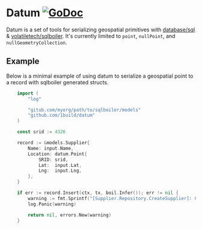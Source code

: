 # Datum [![GoDoc](https://godoc.org/github.com/1build/datum?status.svg)](https://godoc.org/github.com/1build/datum)

Datum is a set of tools for serializing geospatial primitives with [database/sql](https://pkg.go.dev/database/sql) & [volatiletech/sqlboiler](https://pkg.go.dev/github.com/volatiletech/sqlboiler). It's currently limited to `point`, `nullPoint`, and `nullGeometryCollection`.


## Example

Below is a minimal example of using datum to serialize a geospatial point to a record with sqlboiler generated structs.


```go
    import (
        "log"

        "gitub.com/myorg/path/to/sqlboiler/models"
        "github.com/1build/datum"
    )

    const srid := 4326

    record := &models.Supplier{
        Name: input.Name,
        Location: datum.Point{
            SRID: srid,
            Lat:  input.Lat,
            Lng:  input.Lng,
        },
    }

    if err := record.Insert(ctx, tx, boil.Infer()); err != nil {
        warning := fmt.Sprintf("[Supplier.Repository.CreateSupplier]: Couldn't create new supplier: %s", input.Name)
        log.Panic(warning)

        return nil, errors.New(warning)
    }
```

